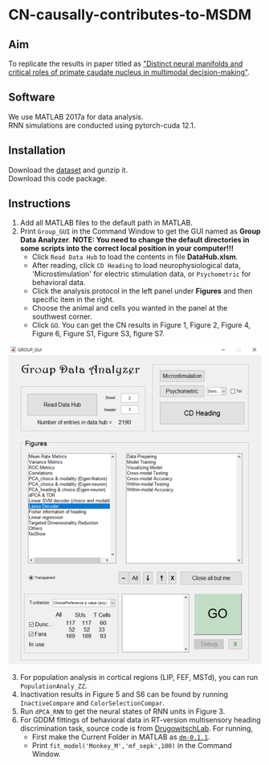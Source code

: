 # CN-causally-contributes-to-MSDM
## Aim
To replicate the results in paper titled as ["Distinct neural manifolds and critical roles of primate caudate nucleus in multimodal decision-making"](https://www.biorxiv.org/content/10.1101/2024.09.03.610907v1).

## Software 
We use MATLAB 2017a for data analysis.  
RNN simulations are conducted using pytorch-cuda 12.1.

## Installation
Download the [dataset](https://zenodo.org/records/13923317) and gunzip it.  
Download this code package. 

## Instructions
1. Add all MATLAB files to the default path in MATLAB.
2. Print `Group_GUI` in the Command Window to get the GUI named as **Group Data Analyzer**.  **NOTE: You need to change the default directories in some scripts into the correct local position in your computer!!!**
   * Click `Read Data Hub` to load the contents in file **DataHub.xlsm**.
   * After reading, click `CD Heading` to load neurophysiological data, 'Microstimulation' for electric stimulation data, or `Psychometric` for behavioral data.
   * Click the analysis protocol in the left panel under **Figures** and then specific item in the right.
   * Choose the animal and cells you wanted in the panel at the southwest corner.
   * Click `GO`. You can get the CN results in Figure 1, Figure 2, Figure 4, Figure 6, Figure S1, Figure S3, figure S7.
     
![Group GUI](https://github.com/ZacZeng/CN-causally-contributes-to-MSDM/blob/main/figure/Group_GUI.png)

3. For population analysis in cortical regions (LIP, FEF, MSTd), you can run `PopulationAnaly_ZZ`.
4. Inactivation results in Figure 5 and S6 can be found by running `InactiveCompare` and `ColorSelectionCompar`.
5. Run `dPCA_RNN` to get the neural states of RNN units in Figure 3.
6. For GDDM fittings of behavioral data in RT-version multisensory heading discrimination task, source code is from [DrugowitschLab](https://github.com/DrugowitschLab/OptimalMultisensoryDecisionMakingwithRT). For running,
   * First make the Current Folder in MATLAB as [`dm-0.1.1`](https://github.com/ZacZeng/CN-causally-contributes-to-MSDM/tree/main/OptimalMultisensoryDecisionMakingwithRT/shared/ddm/dm-0.1.1).
   * Print `fit_model('Monkey_M','mf_sepk',100)` in the Command Window.
